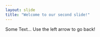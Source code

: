 ```yaml
---
layout: slide
title: "Welcome to our second slide!"
---
```

Some Text...
Use the left arrow to go back!
